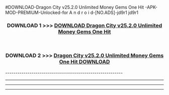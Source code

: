 #DOWNLOAD-Dragon City v25.2.0 Unlimited Money Gems One Hit -APK-MOD-PREMIUM-Unlocked-for A n d r o i d-[NO.ADS]-jd9r1 jd9r1 



<div align="center">

<h3>DOWNLOAD 1 >>> <a href="https://getmod2.web.app/?judul=Dragon City v25.2.0 Unlimited Money Gems One Hit ">DOWNLOAD Dragon City v25.2.0 Unlimited Money Gems One Hit </a></h3><br>

<h3>DOWNLOAD 2 >>> <a href="https://getmod2.web.app/?judul=Dragon City v25.2.0 Unlimited Money Gems One Hit ">Dragon City v25.2.0 Unlimited Money Gems One Hit  DOWNLOAD </a></h3>

</div>
----------------------------------------------------------

----------------------------------------------------------

----------------------------------------------------------

----------------------------------------------------------



